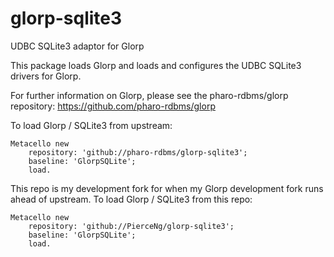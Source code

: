 # glorp-sqlite3
UDBC SQLite3 adaptor for Glorp

This package loads Glorp and loads and configures the UDBC SQLite3 drivers for Glorp.

For further information on Glorp, please see the pharo-rdbms/glorp repository: https://github.com/pharo-rdbms/glorp

To load Glorp / SQLite3 from upstream:

```smalltalk
Metacello new 
	repository: 'github://pharo-rdbms/glorp-sqlite3';
	baseline: 'GlorpSQLite';
	load.
```

This repo is my development fork for when my Glorp development fork runs ahead
of upstream. To load Glorp / SQLite3 from this repo:

```smalltalk
Metacello new 
	repository: 'github://PierceNg/glorp-sqlite3';
	baseline: 'GlorpSQLite';
	load.
```
